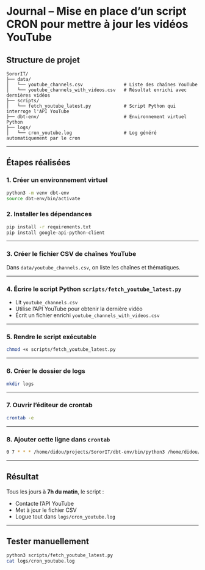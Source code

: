 
# Journal – Mise en place d’un script CRON pour mettre à jour les vidéos YouTube

## Structure de projet
```
SororIT/
├── data/
│   └── youtube_channels.csv               # Liste des chaînes YouTube
│   └── youtube_channels_with_videos.csv   # Résultat enrichi avec dernières vidéos
├── scripts/
│   └── fetch_youtube_latest.py            # Script Python qui interroge l'API YouTube
├── dbt-env/                               # Environnement virtuel Python
├── logs/
│   └── cron_youtube.log                   # Log généré automatiquement par le cron
```

---

## Étapes réalisées

### 1. Créer un environnement virtuel
```bash
python3 -m venv dbt-env
source dbt-env/bin/activate
```

### 2. Installer les dépendances
```bash
pip install -r requirements.txt
pip install google-api-python-client
```

---

### 3. Créer le fichier CSV de chaînes YouTube
Dans `data/youtube_channels.csv`, on liste les chaînes et thématiques.

---

### 4. Écrire le script Python `scripts/fetch_youtube_latest.py`

- Lit `youtube_channels.csv`
- Utilise l’API YouTube pour obtenir la dernière vidéo
- Écrit un fichier enrichi `youtube_channels_with_videos.csv`

---

### 5. Rendre le script exécutable
```bash
chmod +x scripts/fetch_youtube_latest.py
```

---

### 6. Créer le dossier de logs
```bash
mkdir logs
```

---

### 7. Ouvrir l’éditeur de crontab
```bash
crontab -e
```

---

### 8. Ajouter cette ligne dans `crontab`
```bash
0 7 * * * /home/didou/projects/SororIT/dbt-env/bin/python3 /home/didou/projects/SororIT/scripts/fetch_youtube_latest.py >> /home/didou/projects/SororIT/logs/cron_youtube.log 2>&1
```

---

## Résultat
Tous les jours à **7h du matin**, le script :
- Contacte l’API YouTube
- Met à jour le fichier CSV
- Logue tout dans `logs/cron_youtube.log`

---

## Tester manuellement
```bash
python3 scripts/fetch_youtube_latest.py
cat logs/cron_youtube.log
```
